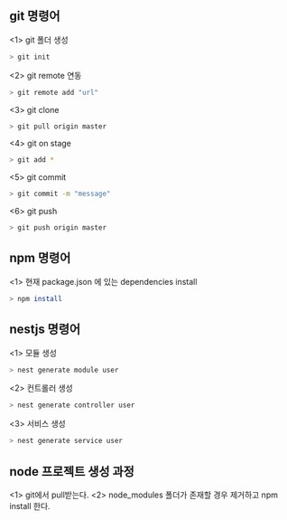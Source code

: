 git 명령어
-------------
<1> git 폴더 생성 
```bash
> git init 
```

<2> git remote 연동
```bash 
> git remote add "url" 
```

<3> git clone
```bash 
> git pull origin master 
```

<4> git on stage
```bash 
> git add * 
```

<5> git commit
```bash
> git commit -m "message" 
```

<6> git push
```bash 
> git push origin master 
```


npm 명령어
-------------
<1> 현재 package.json 에 있는 dependencies install
```bash 
> npm install 
```

nestjs 명령어
-------------
<1> 모듈 생성
```bash
> nest generate module user 
```

<2> 컨트롤러 생성
```bash 
> nest generate controller user 
```

<3> 서비스 생성
```bash
> nest generate service user 
```


node 프로젝트 생성 과정
----------
<1> git에서 pull받는다.
<2> node_modules 폴더가 존재할 경우 제거하고 npm install 한다.
